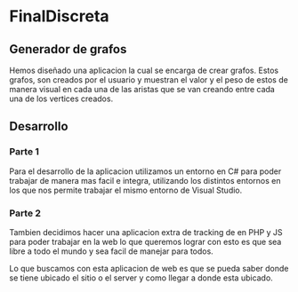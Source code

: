 # FinalDiscreta

## Generador de grafos

Hemos diseñado una aplicacion la cual se encarga de crear grafos. Estos grafos, son creados por el usuario y muestran el valor y el peso de estos de manera visual en cada una de las aristas que se van creando entre cada una de los vertices creados. 

## Desarrollo

### Parte 1
 
Para el desarrollo de la aplicacion utilizamos un entorno en C# para poder trabajar de manera mas facil e integra, utilizando los distintos entornos en los que nos permite trabajar el mismo entorno de Visual Studio. 

### Parte 2

Tambien decidimos hacer una aplicacion extra de tracking de en PHP y JS para poder trabajar en la web lo que queremos lograr con esto es que sea libre a todo el mundo y sea facil de manejar para todos. 

Lo que buscamos con esta aplicacion de web es que se pueda saber donde se tiene ubicado el sitio o el server y como llegar a donde esta ubicado. 
